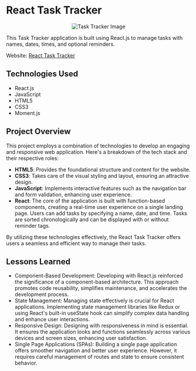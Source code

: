 # React Task Tracker
<p align="center">
  <img src="https://i.imgur.com/yhbeayb.png" alt="Task Tracker Image">
</p>

This Task Tracker application is built using React.js to manage tasks with names, dates, times, and optional reminders.

Website: [React Task Tracker](https://quest-log.cyclic.app)

## Technologies Used
- React.js
- JavaScript
- HTML5
- CSS3
- Moment.js

## Project Overview
This project employs a combination of technologies to develop an engaging and responsive web application. Here's a breakdown of the tech stack and their respective roles:

- **HTML5**: Provides the foundational structure and content for the website.
- **CSS3**: Takes care of the visual styling and layout, ensuring an attractive design.
- **JavaScript**: Implements interactive features such as the navigation bar and form validation, enhancing user experience.
- **React**: The core of the application is built with function-based components, creating a real-time user experience on a single landing page. Users can add tasks by specifying a name, date, and time. Tasks are sorted chronologically and can be displayed with or without reminder tags.

By utilizing these technologies effectively, the React Task Tracker offers users a seamless and efficient way to manage their tasks.
<br>
## Lessons Learned</h2>
  - Component-Based Development: Developing with React.js reinforced the significance of a component-based architecture. This approach promotes code reusability, simplifies maintenance, and accelerates the development process.
  - State Management: Managing state effectively is crucial for React applications. Implementing state management libraries like Redux or using React's built-in useState hook can simplify complex data handling and enhance user interactions.
  - Responsive Design: Designing with responsiveness in mind is essential. It ensures the application looks and functions seamlessly across various devices and screen sizes, enhancing user satisfaction.
  - Single Page Applications (SPAs): Building a single page application offers smoother navigation and better user experience. However, it requires careful management of routes and state to ensure consistent behavior.</p>
<br>
